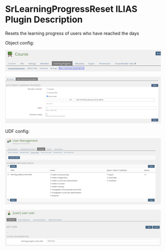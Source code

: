 # SrLearningProgressReset ILIAS Plugin Description

Resets the learning progress of users who have reached the days

Object config:

![Object config 1](./images/object_config_1.png)

![Object config 2](./images/object_config_2.png)

UDF config:

![UDF config 1](./images/udf_config_1.png)

![UDF config 2](./images/udf_config_2.png)
